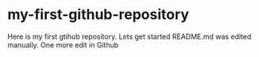 # my-first-github-repository
Here is my first gtihub repository. Lets get started
README.md was edited manually. One more edit in Github
